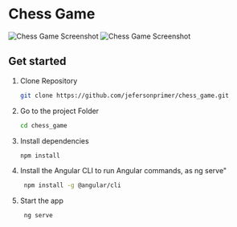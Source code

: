 <h1>Chess Game</h1>

<img src="src/assets/images/image-software.png" alt="Chess Game Screenshot" />
<img src="src/assets/images/images-software.png" alt="Chess Game Screenshot" />

## Get started

1. Clone Repository

   ```bash
   git clone https://github.com/jefersonprimer/chess_game.git
   ```

1. Go to the project Folder

   ```bash
   cd chess_game
   ```

2. Install dependencies

   ```bash
   npm install
   ```

3. Install the Angular CLI to run Angular commands, as ng serve"

   ```bash
    npm install -g @angular/cli
   ```


3. Start the app

   ```bash
    ng serve
   ```
